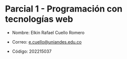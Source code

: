 # Parcial 1 - Programación con tecnologías web

- Nombre: Elkin Rafael Cuello Romero

- Correo: e.cuello@uniandes.edu.co

- Código: 202215037
